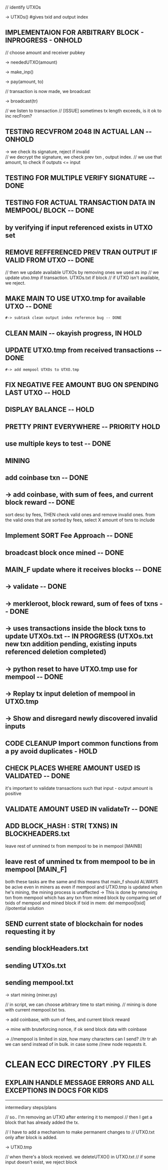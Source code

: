 
// identify UTXOs

-> UTXOs() #gives txid and output index
## IMPLEMENTAION FOR ARBITRARY BLOCK - INPROGRESS - ONHOLD	
// choose amount and receiver pubkey

-> neededUTXO(amount)
   
-> make_inp()

-> pay(amount, to)

// transaction is now made, we broadcast

-> broadcast(tr)

// we listen to transaction
// [ISSUE] sometimes tx length exceeds, is it ok to inc recFrom?
## TESTING RECVFROM 2048 IN ACTUAL LAN -- ONHOLD

-> we check its signature, reject if invalid  
// we decrypt the signature, we check prev txn , output index.
// we use that amount, to check if outputs <= input
## TESTING FOR MULTIPLE VERIFY SIGNATURE -- DONE

## TESTING FOR ACTUAL TRANSACTION DATA IN MEMPOOL/ BLOCK -- DONE
## by verifying if input referenced exists in UTXO set

## REMOVE REFFERENCED PREV TRAN OUTPUT IF VALID FROM UTXO -- DONE

// then we update available UTXOs by removing ones we used as inp
// we update utxo.tmp if transaction. UTXOs.txt if block
// if UTXO isn't available, we reject.

## MAKE MAIN TO USE UTXO.tmp for available UTXO -- DONE
	#-> subtask clean output index reference bug -- DONE

## CLEAN MAIN -- okayish progress, IN HOLD

## UPDATE UTXO.tmp from received transactions --DONE
	#-> add mempool UTXOs to UTXO.tmp

## FIX NEGATIVE FEE AMOUNT BUG ON SPENDING LAST UTXO -- HOLD

## DISPLAY BALANCE -- HOLD

## PRETTY PRINT EVERYWHERE -- PRIORITY HOLD 

## use multiple keys to test -- DONE

## MINING

## add coinbase txn -- DONE
##	-> add coinbase, with sum of fees, and current block reward -- DONE


sort desc by fees, THEN check valid ones and remove invalid ones.
from the valid ones that are sorted by fees, select X amount of txns to include
## Implement SORT Fee Approach -- DONE


## broadcast block once mined -- DONE

## MAIN_F update where it receives blocks -- DONE
##	-> validate -- DONE
##		-> merkleroot, block reward, sum of fees of txns -- DONE
##	-> uses transactions inside the block txns to update UTXOs.txt -- IN PROGRESS (UTXOs.txt new txn addition pending, existing inputs referenced deletion completed)
##	-> python reset to have UTXO.tmp use for mempool -- DONE
##	-> Replay tx input deletion of mempool in UTXO.tmp 
##		-> Show and disregard newly discovered invalid inputs
## CODE CLEANUP Import common functions from a py avoid duplicates - HOLD
      
## CHECK PLACES WHERE AMOUNT USED IS VALIDATED -- DONE
it's important to validate transactions such that input - output amount is positive
## VALIDATE AMOUNT USED IN validateTr -- DONE

## ADD BLOCK_HASH : STR( TXNS) IN BLOCKHEADERS.txt

leave rest of unmined tx from mempool to be in mempool [MAINB]
## leave rest of unmined tx from mempool to be in mempool [MAIN_F]
both these tasks are the same and this means that main_f should ALWAYS 
be acive even in miners as even if mempool and UTXO.tmp is updated when he's
mining, the mining process is unaffected
-> This is done by removing txn from mempool which has any txn from mined block
by comparing set of txids of mempool and mined block
if txid in mem:
   del mempool[txid] //potential solution

## SEND current state of blockchain for nodes requesting it by 
## sending blockHeaders.txt
## sending UTXOs.txt
## sending mempool.txt

-> start mining (miner.py)

// in script, we can choose arbitrary time to start mining.
// mining is done with current mempool.txt txs.

-> add coinbase, with sum of fees, and current block reward

-> mine with bruteforcing nonce, if ok send block data with coinbase

-> //mempool is limited in size, how many characters can I send?
   //tr tr ah we can send instead of in bulk. in case some
   //new node requests it.



# CLEAN ECC DIRECTORY .PY FILES 
## EXPLAIN HANDLE MESSAGE ERRORS AND ALL EXCEPTIONS IN DOCS FOR KIDS
--------------------------------------------------------------------

intermediary steps/plans

// so.. I'm removing an UTXO after entering it to mempool
// then I get a block that has already added the tx.


// I have to add a mechanism to make permanent changes to
// UTXO.txt only after block is added.

-> UTXO.tmp

// when there's a block received. we deleteUTXO() in UTXO.txt
// if some input doesn't exist, we reject block

